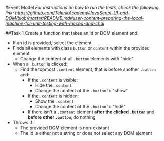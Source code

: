 #Event Model
_For instructions on how to run the tests, check the following link: 
https://github.com/TelerikAcademy/JavaScript-UI-and-DOM/blob/master/README.md#user-content-preparing-the-local-machine-for-unit-testing-with-mocha-and-chai_

##Task 1
Create a function that takes an id or DOM element and:
* If an id is provided, select the element
* Finds all elements with class `button` or `content` within the provided element
  * Change the content of all `.button` elements with "hide"
* When a `.button` is clicked:
  * Find the topmost `.content` element, that is before another `.button` and:
    * If the `.content` is visible:
      * Hide the `.content`
      * Change the content of the `.button` to "show"       
    * If the `.content` is hidden:
      * Show the `.content`
      * Change the content of the `.button` to "hide"
    * If there isn't a `.content` element **after the clicked `.button`** and **before other `.button`**, do nothing
* Throws if:
  * The provided DOM element is non-existant
  * The id is either not a string or does not select any DOM element